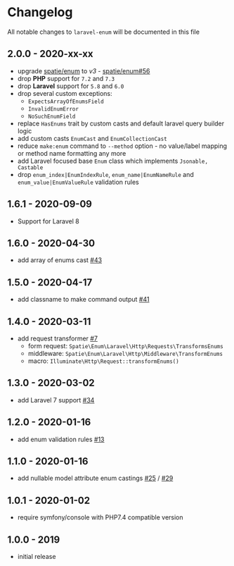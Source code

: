 # Changelog

All notable changes to `laravel-enum` will be documented in this file

## 2.0.0 - 2020-xx-xx

-   upgrade [spatie/enum](https://github.com/spatie/enum) to _v3_ - [spatie/enum#56](https://github.com/spatie/enum/pull/56)
-   drop **PHP** support for `7.2` and `7.3`
-   drop **Laravel** support for `5.8` and `6.0`
-   drop several custom exceptions:
    -   `ExpectsArrayOfEnumsField`
    -   `InvalidEnumError`
    -   `NoSuchEnumField`
-   replace `HasEnums` trait by custom casts and default laravel query builder logic
-   add custom casts `EnumCast` and `EnumCollectionCast`
-   reduce `make:enum` command to `--method` option - no value/label mapping or method name formatting any more
-   add Laravel focused base `Enum` class which implements `Jsonable, Castable`
-   drop `enum_index|EnumIndexRule`, `enum_name|EnumNameRule` and `enum_value|EnumValueRule` validation rules

## 1.6.1 - 2020-09-09

- Support for Laravel 8

## 1.6.0 - 2020-04-30

-   add array of enums cast [#43](https://github.com/spatie/laravel-enum/pull/43)

## 1.5.0 - 2020-04-17

-   add classname to make command output [#41](https://github.com/spatie/laravel-enum/pull/41)

## 1.4.0 - 2020-03-11

-   add request transformer [#7](https://github.com/spatie/laravel-enum/pull/7)
    -   form request: `Spatie\Enum\Laravel\Http\Requests\TransformsEnums`
    -   middleware: `Spatie\Enum\Laravel\Http\Middleware\TransformEnums`
    -   macro: `Illuminate\Http\Request::transformEnums()`

## 1.3.0 - 2020-03-02

-   add Laravel 7 support [#34](https://github.com/spatie/laravel-enum/pull/34)

## 1.2.0 - 2020-01-16

-   add enum validation rules [#13](https://github.com/spatie/laravel-enum/pull/13)

## 1.1.0 - 2020-01-16

-   add nullable model attribute enum castings [#25](https://github.com/spatie/laravel-enum/pull/25) / [#29](https://github.com/spatie/laravel-enum/pull/29)

## 1.0.1 - 2020-01-02

-   require symfony/console with PHP7.4 compatible version

## 1.0.0 - 2019

-   initial release
